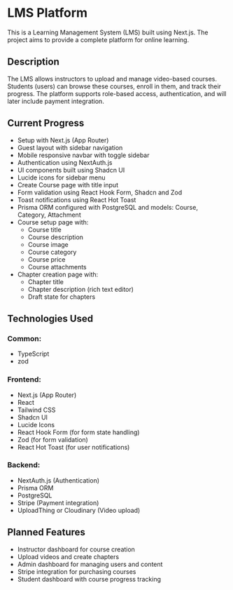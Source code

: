 # LMS Platform

This is a Learning Management System (LMS) built using Next.js. The project aims to provide a complete platform for online learning.

## Description

The LMS allows instructors to upload and manage video-based courses. Students (users) can browse these courses, enroll in them, and track their progress. The platform supports role-based access, authentication, and will later include payment integration.

## Current Progress

- Setup with Next.js (App Router)
- Guest layout with sidebar navigation
- Mobile responsive navbar with toggle sidebar
- Authentication using NextAuth.js
- UI components built using Shadcn UI
- Lucide icons for sidebar menu
- Create Course page with title input
- Form validation using React Hook Form, Shadcn and Zod
- Toast notifications using React Hot Toast
- Prisma ORM configured with PostgreSQL and models: Course, Category, Attachment
- Course setup page with:
  - Course title
  - Course description
  - Course image
  - Course category
  - Course price
  - Course attachments
- Chapter creation page with:
  - Chapter title
  - Chapter description (rich text editor)
  - Draft state for chapters

## Technologies Used

### Common:
- TypeScript
- zod

### Frontend:
- Next.js (App Router)
- React
- Tailwind CSS
- Shadcn UI
- Lucide Icons
- React Hook Form (for form state handling)
- Zod (for form validation)
- React Hot Toast (for user notifications)

### Backend:
- NextAuth.js (Authentication)
- Prisma ORM
- PostgreSQL
- Stripe (Payment integration)
- UploadThing or Cloudinary (Video upload)

## Planned Features

- Instructor dashboard for course creation
- Upload videos and create chapters
- Admin dashboard for managing users and content
- Stripe integration for purchasing courses
- Student dashboard with course progress tracking
